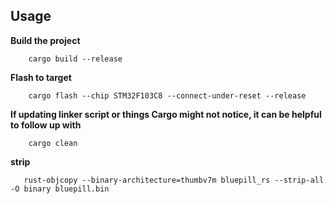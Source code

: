 ## Usage
**Build the project**
```shell
    cargo build --release
```
**Flash to target**
```shell
    cargo flash --chip STM32F103C8 --connect-under-reset --release
````
**If updating linker script or things Cargo might not notice, it can be helpful to follow up with**
```shell
    cargo clean
```
**strip**
```shell
   rust-objcopy --binary-architecture=thumbv7m bluepill_rs --strip-all -O binary bluepill.bin
```
